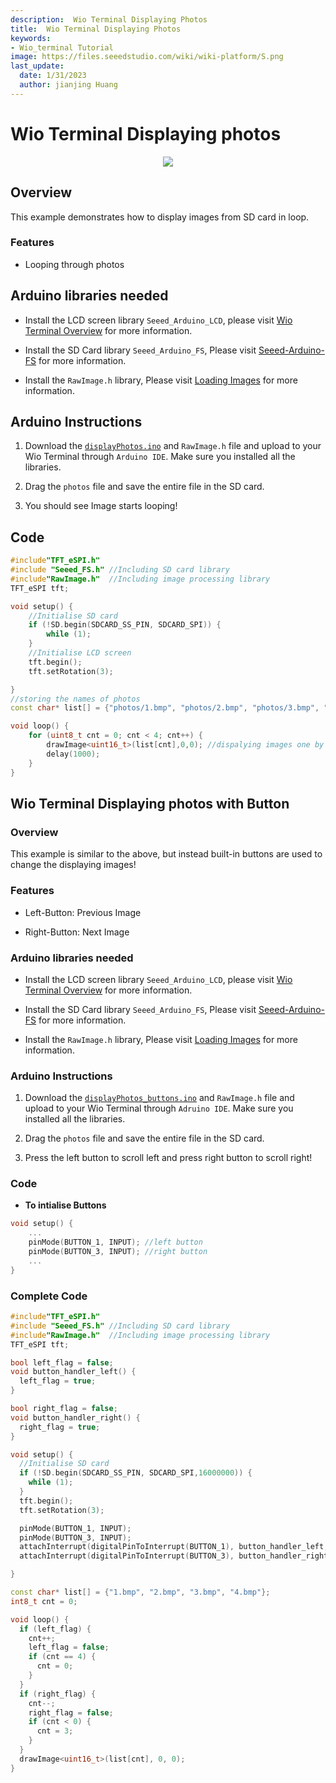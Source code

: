 ```yaml
---
description:  Wio Terminal Displaying Photos
title:  Wio Terminal Displaying Photos
keywords:
- Wio_terminal Tutorial
image: https://files.seeedstudio.com/wiki/wiki-platform/S.png
last_update:
  date: 1/31/2023
  author: jianjing Huang
---
```


# Wio Terminal Displaying photos

<div align="center"><img src="https://files.seeedstudio.com/wiki/Wio-Terminal/img/products.2019-11-26%2017_40_45.gif" /></div>

## Overview

This example demonstrates how to display images from SD card in loop.

### Features

- Looping through photos

## Arduino libraries needed

- Install the LCD screen library `Seeed_Arduino_LCD`, please visit [Wio Terminal Overview](https://wiki.seeedstudio.com/Wio-Terminal-LCD-Overview/) for more information.

- Install the SD Card library `Seeed_Arduino_FS`, Please visit [Seeed-Arduino-FS](https://github.com/Seeed-Studio/Seeed_Arduino_FS/tree/beta) for more information.

- Install the `RawImage.h` library, Please visit [Loading Images](https://wiki.seeedstudio.com/Wio-Terminal-LCD-Loading-Image/) for more information.

## Arduino Instructions

1. Download the [`displayPhotos.ino`](https://files.seeedstudio.com/wiki/Wio-Terminal/res/displayPhotos.zip) and `RawImage.h` file and upload to your Wio Terminal through `Arduino IDE`. Make sure you installed all the libraries.

2. Drag the `photos` file and save the entire file in the SD card.

3. You should see Image starts looping!

## Code

```cpp
#include"TFT_eSPI.h"
#include "Seeed_FS.h" //Including SD card library
#include"RawImage.h"  //Including image processing library
TFT_eSPI tft;

void setup() {
    //Initialise SD card
    if (!SD.begin(SDCARD_SS_PIN, SDCARD_SPI)) {
        while (1);
    }
    //Initialise LCD screen
    tft.begin();
    tft.setRotation(3);

}
//storing the names of photos 
const char* list[] = {"photos/1.bmp", "photos/2.bmp", "photos/3.bmp", "photos/4.bmp"};

void loop() {
    for (uint8_t cnt = 0; cnt < 4; cnt++) {
        drawImage<uint16_t>(list[cnt],0,0); //dispalying images one by one
        delay(1000);
    }
}
```

## Wio Terminal Displaying photos with Button

### Overview

This example is similar to the above, but instead built-in buttons are used to change the displaying images!

### Features

- Left-Button: Previous Image

- Right-Button: Next Image

### Arduino libraries needed

- Install the LCD screen library `Seeed_Arduino_LCD`, please visit [Wio Terminal Overview](https://wiki.seeedstudio.com/Wio-Terminal-LCD-Overview/) for more information.

- Install the SD Card library `Seeed_Arduino_FS`, Please visit [Seeed-Arduino-FS](https://github.com/Seeed-Studio/Seeed_Arduino_FS/tree/beta) for more information.

- Install the `RawImage.h` library, Please visit [Loading Images](https://wiki.seeedstudio.com/Wio-Terminal-LCD-Loading-Image/) for more information.

### Arduino Instructions

1. Download the [`displayPhotos_buttons.ino`](https://files.seeedstudio.com/wiki/Wio-Terminal/res/displayPhotos_buttons.zip) and `RawImage.h` file and upload to your Wio Terminal through `Adruino IDE`. Make sure you installed all the libraries.

2. Drag the `photos` file and save the entire file in the SD card.

3. Press the left button to scroll left and press right button to scroll right!

### Code

- **To intialise Buttons**

```cpp
void setup() {
    ...
    pinMode(BUTTON_1, INPUT); //left button
    pinMode(BUTTON_3, INPUT); //right button
    ...
}
```

### Complete Code

```cpp
#include"TFT_eSPI.h"
#include "Seeed_FS.h" //Including SD card library
#include"RawImage.h"  //Including image processing library
TFT_eSPI tft;

bool left_flag = false;
void button_handler_left() {
  left_flag = true;
}

bool right_flag = false;
void button_handler_right() {
  right_flag = true;
}

void setup() {
  //Initialise SD card
  if (!SD.begin(SDCARD_SS_PIN, SDCARD_SPI,16000000)) {
    while (1);
  }
  tft.begin();
  tft.setRotation(3);

  pinMode(BUTTON_1, INPUT);
  pinMode(BUTTON_3, INPUT);
  attachInterrupt(digitalPinToInterrupt(BUTTON_1), button_handler_left, FALLING);
  attachInterrupt(digitalPinToInterrupt(BUTTON_3), button_handler_right, FALLING);

}

const char* list[] = {"1.bmp", "2.bmp", "3.bmp", "4.bmp"};
int8_t cnt = 0;

void loop() {
  if (left_flag) {
    cnt++;
    left_flag = false;
    if (cnt == 4) {
      cnt = 0;
    }
  }
  if (right_flag) {
    cnt--;
    right_flag = false;
    if (cnt < 0) {
      cnt = 3;
    }
  }
  drawImage<uint16_t>(list[cnt], 0, 0);
}
```
